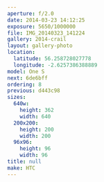 ```yaml
---
aperture: f/2.0
date: 2014-03-23 14:12:25
exposure: 5650/1000000
file: IMG_20140323_141224
gallery: 2014-crail
layout: gallery-photo
location:
  latitude: 56.258728027778
  longitude: -2.6257386388889
model: One S
next: 6de6bff
ordering: 8
previous: d443c98
sizes:
  640w:
    height: 362
    width: 640
  200x200:
    height: 200
    width: 200
  96x96:
    height: 96
    width: 96
title: null
make: HTC
---
```

